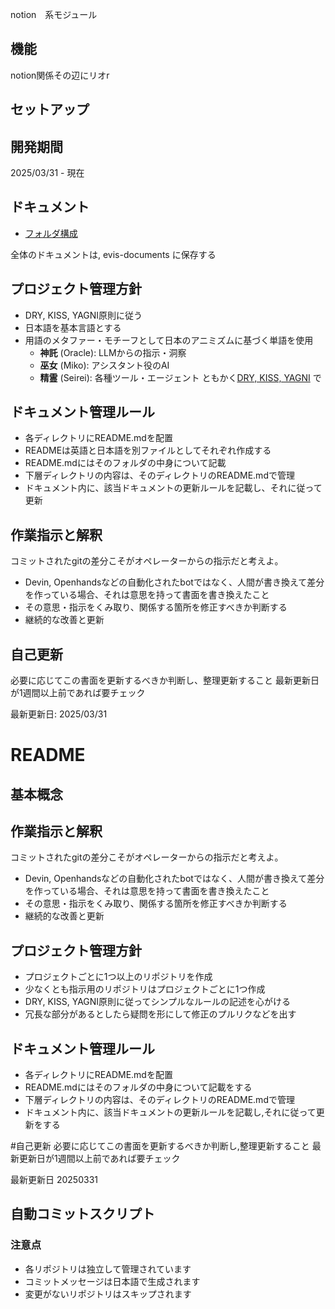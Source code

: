 notion　系モジュール

## 機能
notion関係その辺にリオr

## セットアップ




## 開発期間
2025/03/31 - 現在

## ドキュメント
- [フォルダ構成](./docs/folder-structure.md)

全体のドキュメントは, evis-documents に保存する


## プロジェクト管理方針
- DRY, KISS, YAGNI原則に従う
- 日本語を基本言語とする
- 用語のメタファー・モチーフとして日本のアニミズムに基づく単語を使用
  - **神託** (Oracle): LLMからの指示・洞察
  - **巫女** (Miko): アシスタント役のAI
  - **精霊** (Seirei): 各種ツール・エージェント
ともかく[DRY, KISS, YAGNI](docs/guidelines/development-principles.md) で



## ドキュメント管理ルール
- 各ディレクトリにREADME.mdを配置
- READMEは英語と日本語を別ファイルとしてそれぞれ作成する
- README.mdにはそのフォルダの中身について記載
- 下層ディレクトリの内容は、そのディレクトリのREADME.mdで管理
- ドキュメント内に、該当ドキュメントの更新ルールを記載し、それに従って更新

## 作業指示と解釈
コミットされたgitの差分こそがオペレーターからの指示だと考えよ。
- Devin, Openhandsなどの自動化されたbotではなく、人間が書き換えて差分を作っている場合、それは意思を持って書面を書き換えたこと
- その意思・指示をくみ取り、関係する箇所を修正すべきか判断する
- 継続的な改善と更新

## 自己更新
必要に応じてこの書面を更新するべきか判断し、整理更新すること
最新更新日が1週間以上前であれば要チェック

最新更新日: 2025/03/31

# README #

## 基本概念

## 作業指示と解釈
コミットされたgitの差分こそがオペレーターからの指示だと考えよ。
- Devin, Openhandsなどの自動化されたbotではなく、人間が書き換えて差分を作っている場合、それは意思を持って書面を書き換えたこと
- その意思・指示をくみ取り、関係する箇所を修正すべきか判断する
- 継続的な改善と更新

## プロジェクト管理方針
- プロジェクトごとに1つ以上のリポジトリを作成
- 少なくとも指示用のリポジトリはプロジェクトごとに1つ作成
- DRY, KISS, YAGNI原則に従ってシンプルなルールの記述を心がける
- 冗長な部分があるとしたら疑問を形にして修正のプルリクなどを出す


## ドキュメント管理ルール
- 各ディレクトリにREADME.mdを配置
- README.mdにはそのフォルダの中身について記載をする
- 下層ディレクトリの内容は、そのディレクトリのREADME.mdで管理
- ドキュメント内に、該当ドキュメントの更新ルールを記載し,それに従って更新をする





#自己更新
必要に応じてこの書面を更新するべきか判断し,整理更新すること
最新更新日が1週間以上前であれば要チェック


最新更新日 20250331

## 自動コミットスクリプト


### 注意点
- 各リポジトリは独立して管理されています
- コミットメッセージは日本語で生成されます
- 変更がないリポジトリはスキップされます

